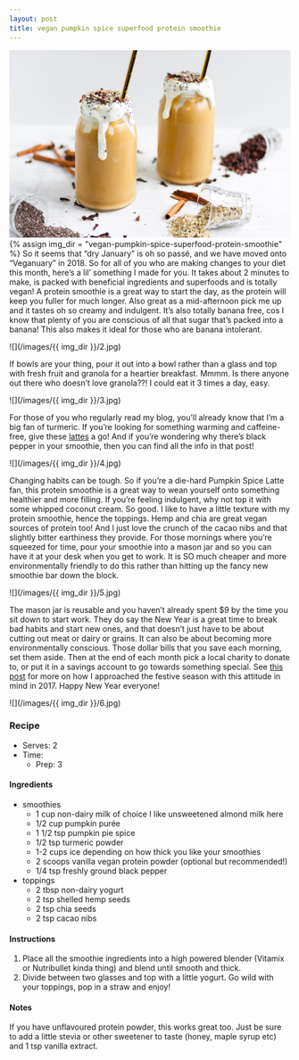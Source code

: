 ```yaml
---
layout: post
title: vegan pumpkin spice superfood protein smoothie
---
```

![](/images/vegan-pumpkin-spice-superfood-protein-smoothie/1.jpg)
{% assign img_dir = "vegan-pumpkin-spice-superfood-protein-smoothie" %}
So it seems that “dry January” is oh so passé, and we have moved onto “Veganuary” in 2018. So for all of you who are making changes to your diet this month, here’s a lil’ something I made for you. It takes about 2 minutes to make, is packed with beneficial ingredients and superfoods and is totally vegan! A protein smoothie is a great way to start the day, as the protein will keep you fuller for much longer. Also great as a mid-afternoon pick me up and it tastes oh so creamy and indulgent. It’s also totally banana free, cos I know that plenty of you are conscious of all that sugar that’s packed into a banana! This also makes it ideal for those who are banana intolerant.

![](/images/{{ img_dir }}/2.jpg)

If bowls are your thing, pour it out into a bowl rather than a glass and top with fresh fruit and granola for a heartier breakfast. Mmmm. Is there anyone out there who doesn’t love granola??! I could eat it 3 times a day, easy.

![](/images/{{ img_dir }}/3.jpg)

For those of you who regularly read my blog, you’ll already know that I’m a big fan of turmeric. If you’re looking for something warming and caffeine-free, give these [lattes](https://queenculinaire.com/recipe/vegan-pumpkin-spice-turmeric-lattes/) a go! And if you’re wondering why there’s black pepper in your smoothie, then you can find all the info in that post!

![](/images/{{ img_dir }}/4.jpg)

Changing habits can be tough. So if you’re a die-hard Pumpkin Spice Latte fan, this protein smoothie is a great way to wean yourself onto something healthier and more filling. If you’re feeling indulgent, why not top it with some whipped coconut cream. So good. I like to have a little texture with my protein smoothie, hence the toppings. Hemp and chia are great vegan sources of protein too! And I just love the crunch of the cacao nibs and that slightly bitter earthiness they provide. For those mornings where you’re squeezed for time, pour your smoothie into a mason jar and so you can have it at your desk when you get to work. It is SO much cheaper and more environmentally friendly to do this rather than hitting up the fancy new smoothie bar down the block.

![](/images/{{ img_dir }}/5.jpg)

The mason jar is reusable and you haven’t already spent $9 by the time you sit down to start work. They do say the New Year is a great time to break bad habits and start new ones, and that doesn’t just have to be about cutting out meat or dairy or grains. It can also be about becoming more environmentally conscious. Those dollar bills that you save each morning, set them aside. Then at the end of each month pick a local charity to donate to, or put it in a savings account to go towards something special. See [this post](https://queenculinaire.com/recipe/white-christmas-coconut-margaritas/) for more on how I approached the festive season with this attitude in mind in 2017. Happy New Year everyone!

![](/images/{{ img_dir }}/6.jpg)

### Recipe
+ Serves: 2
+ Time:
  + Prep: 3
#### Ingredients
+ smoothies
  + 1 cup non-dairy milk of choice I like unsweetened almond milk here
  + 1/2 cup pumpkin purée
  + 1 1/2 tsp pumpkin pie spice
  + 1/2 tsp turmeric powder
  + 1-2 cups ice depending on how thick you like your smoothies
  + 2 scoops vanilla vegan protein powder (optional but recommended!)
  + 1/4 tsp freshly ground black pepper
+ toppings
  + 2 tbsp non-dairy yogurt
  + 2 tsp shelled hemp seeds
  + 2 tsp chia seeds
  + 2 tsp cacao nibs

#### Instructions
1. Place all the smoothie ingredients into a high powered blender (Vitamix or Nutribullet kinda thing) and blend until smooth and thick.
1. Divide between two glasses and top with a little yogurt. Go wild with your toppings, pop in a straw and enjoy!

#### Notes
If you have unflavoured protein powder, this works great too. Just be sure to add a little stevia or other sweetener to taste (honey, maple syrup etc) and 1 tsp vanilla extract.
